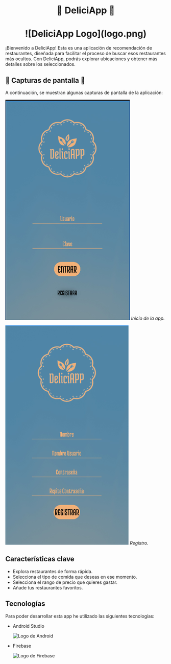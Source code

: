 <h1 align="center">🍔 DeliciApp 🍔</h1>

<h1 align="center">![DeliciApp Logo](logo.png)</h1>

¡Bienvenido a DeliciApp! Esta es una aplicación de recomendación de restaurantes, diseñada para facilitar el proceso de buscar esos restaurantes más ocultos. Con DeliciApp, podrás explorar ubicaciones y obtener más detalles sobre los seleccionados.

## 📸 Capturas de pantalla 📸

A continuación, se muestran algunas capturas de pantalla de la aplicación:

![Captura de pantalla 1](1.png)
*Inicio de la app.*

![Captura de pantalla 2](2.png)
*Registro.*

## Características clave

- Explora restaurantes de forma rápida.
- Selecciona el tipo de comida que deseas en ese momento.
- Selecciona el rango de precio que quieres gastar.
- Añade tus restaurantes favoritos.

## Tecnologías

Para poder desarrollar esta app he utilizado las siguientes tecnologías:

- Android Studio

  <img src="https://www.freepnglogos.com/uploads/android-logo-png/android-logo-transparent-png-svg-vector-2.png" alt="Logo de Android" width="100px">

- Firebase

  <img src="https://www.gstatic.com/mobilesdk/160503_mobilesdk/logo/2x/firebase_28dp.png" alt="Logo de Firebase" width="100px">
